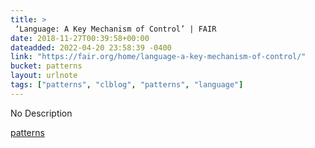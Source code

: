 ```yaml
---
title: > 
 ‘Language: A Key Mechanism of Control’ | FAIR
date: 2018-11-27T00:39:58+00:00
dateadded: 2022-04-20 23:58:39 -0400
link: "https://fair.org/home/language-a-key-mechanism-of-control/"
bucket: patterns
layout: urlnote
tags: ["patterns", "clblog", "patterns", "language"]
--- 
```

No Description
 <!-- end excerpt --> 
<div class='bucket'><a class='internal-link' href='/buckets/patterns'>patterns</a></div> 
